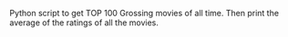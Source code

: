 Python script to get TOP 100 Grossing movies of all time. Then print the average of the ratings of all the movies.
